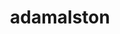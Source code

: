 ---
title: adamalston
github: https://github.com/adamalston
mode: dark
transition: 1s
score: 77.6
archetype:
- Badges | Tags | Icons
-
---